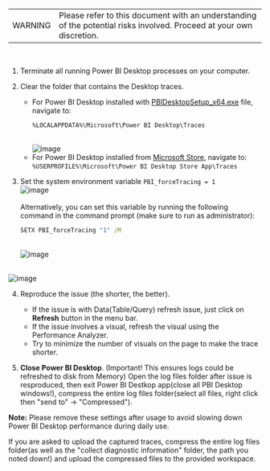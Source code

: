 <br>
<table>
<td>WARNING</td>
<td>Please refer to this document with an understanding of the potential risks involved. Proceed at your own discretion.</td>
</table>
<br>


1. Terminate all running Power BI Desktop processes on your computer.

2. Clear the folder that contains the Desktop traces. 
   - For Power BI Desktop installed with [PBIDesktopSetup_x64.exe](https://aka.ms/pbiSingleInstaller) file, navigate to:
     ```
     %LOCALAPPDATA%\Microsoft\Power BI Desktop\Traces
     ```
     <br>![image](https://github.com/user-attachments/assets/4c44fbe6-a42b-435d-9b3c-b4580d057de2)
   - For Power BI Desktop installed from [Microsoft Store](ms-windows-store:), navigate to: `%USERPROFILE%\Microsoft\Power BI Desktop Store App\Traces`

3. Set the system environment variable `PBI_forceTracing = 1`
   <br>      ![image](https://github.com/1015062E/howto/assets/160798406/c35f758b-f877-4b06-90f9-cff778eb16c8)
   <br><br>Alternatively, you can set this variable by running the following command in the command prompt (make sure to run as administrator):
   ```cmd
   SETX PBI_forceTracing "1" /M
   ```
   <br>      ![image](https://github.com/1015062E/howto/assets/160798406/27c60b97-44f2-4279-9a4b-e49df7b29eed)


<br>![image](https://github.com/user-attachments/assets/bfec31a0-e5cf-41a8-ab04-bad76b3aa78d)<br>

4. Reproduce the issue (the shorter, the better).
   - If the issue is with Data(Table/Query) refresh issue, just click on **Refresh** button in the menu bar.
   - If the issue involves a visual, refresh the visual using the Performance Analyzer.
   - Try to minimize the number of visuals on the page to make the trace shorter.

5. **Close Power BI Desktop**. (Important! This ensures logs could be refreshed to disk from Memory)
Open the log files folder after issue is resproduced, then exit Power BI Destkop app(close all PBI Desktop windows!), compress the entire log files folder(select all files, right click then "send to" -> "Compressed").

**Note:** Please remove these settings after usage to avoid slowing down Power BI Desktop performance during daily use.

If you are asked to upload the captured traces, compress the entire log files folder(as well as the "collect diagnostic information" folder, the path you noted down!) and upload the compressed files to the provided workspace. 
